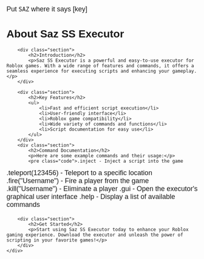 Put `SAZ` where it says [key]

<!DOCTYPE html>
<html>
<head>
    <title>About Saz SS Executor</title>
    <style>
        body {
            font-family: Arial, sans-serif;
            margin: 20px;
        }
        h1 {
            font-size: 28px;
        }
        p {
            font-size: 18px;
            margin: 0;
        }
        .container {
            max-width: 800px;
            margin: 20px auto;
        }
        .section {
            margin: 20px 0;
        }
        .code {
            font-family: monospace;
            background-color: #f0f0f0;
            padding: 5px;
            border: 1px solid #ccc;
            border-radius: 5px;
        }
    </style>
</head>
<body>
    <div class="container">
        <h1>About Saz SS Executor</h1>

        <div class="section">
            <h2>Introduction</h2>
            <p>Saz SS Executor is a powerful and easy-to-use executor for Roblox games. With a wide range of features and commands, it offers a seamless experience for executing scripts and enhancing your gameplay.</p>
        </div>

        <div class="section">
            <h2>Key Features</h2>
            <ul>
                <li>Fast and efficient script execution</li>
                <li>User-friendly interface</li>
                <li>Roblox game compatibility</li>
                <li>Wide variety of commands and functions</li>
                <li>Script documentation for easy use</li>
            </ul>
        </div>
        <div class="section">
            <h2>Command Documentation</h2>
            <p>Here are some example commands and their usage:</p>
            <pre class="code">.inject - Inject a script into the game
.teleport(123456) - Teleport to a specific location
.fire("Username") - Fire a player from the game
.kill("Username") - Eliminate a player
.gui - Open the executor's graphical user interface
.help - Display a list of available commands</pre>
        </div>

        <div class="section">
            <h2>Get Started</h2>
            <p>Start using Saz SS Executor today to enhance your Roblox gaming experience. Download the executor and unleash the power of scripting in your favorite games!</p>
        </div>
    </div>
</body>
</html>
